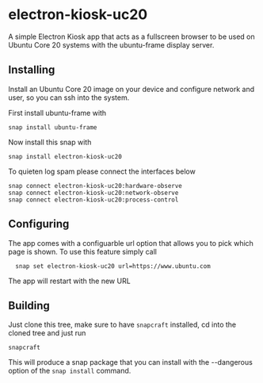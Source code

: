 # electron-kiosk-uc20

A simple Electron Kiosk app that acts as a fullscreen browser
to be used on Ubuntu Core 20 systems with the ubuntu-frame display
server.

## Installing

Install an Ubuntu Core 20 image on your device and configure network
and user, so you can ssh into the system.

First install ubuntu-frame with

    snap install ubuntu-frame
    
Now install this snap with

    snap install electron-kiosk-uc20
    
To quieten log spam please connect the interfaces below

    snap connect electron-kiosk-uc20:hardware-observe
    snap connect electron-kiosk-uc20:network-observe
    snap connect electron-kiosk-uc20:process-control
    
## Configuring

  The app comes with a configuarble url option that allows you to 
  pick which page is shown. To use this feature simply call

      snap set electron-kiosk-uc20 url=https://www.ubuntu.com
      
  The app will restart with the new URL 
      
## Building

Just clone this tree, make sure to have `snapcraft` installed, cd into
the cloned tree and just run

    snapcraft
    
This will produce a snap package that you can install with the --dangerous 
option of the ```snap install``` command.
